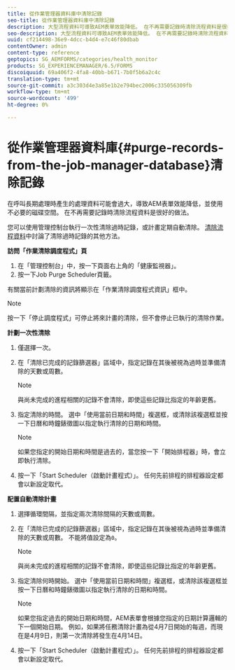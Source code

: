 ```yaml
---
title: 從作業管理器資料庫中清除記錄
seo-title: 從作業管理器資料庫中清除記錄
description: 大型流程資料可導致AEM表單效能降低。 在不再需要記錄時清除流程資料是很好的做法。
seo-description: 大型流程資料可導致AEM表單效能降低。 在不再需要記錄時清除流程資料是很好的做法。
uuid: cf214498-36e9-4dcc-b4d4-e7c46f80dbab
contentOwner: admin
content-type: reference
geptopics: SG_AEMFORMS/categories/health_monitor
products: SG_EXPERIENCEMANAGER/6.5/FORMS
discoiquuid: 69a406f2-4fa8-40bb-b671-7b0f5b6a2c4c
translation-type: tm+mt
source-git-commit: a3c303d4e3a85e1b2e794bec2006c335056309fb
workflow-type: tm+mt
source-wordcount: '499'
ht-degree: 0%

---
```



# 從作業管理器資料庫{#purge-records-from-the-job-manager-database}清除記錄

在呼叫長期處理時產生的處理資料可能會過大，導致AEM表單效能降低，並使用不必要的磁碟空間。 在不再需要記錄時清除流程資料是很好的做法。

您可以使用管理控制台執行一次性清除過時記錄，或計畫定期自動清除。 [清除流程資料](/help/forms/using/admin-help/purging-process-data.md#purging-process-data)中討論了清除過時記錄的其他方法。

**訪問「作業清除調度程式」頁**

1. 在「管理控制台」中，按一下頁面右上角的「健康監視器」。
1. 按一下Job Purge Scheduler頁籤。

有關當前計劃清除的資訊將顯示在「作業清除調度程式資訊」框中。

>[!NOTE]
>
>按一下「停止調度程式」可停止將來計畫的清除，但不會停止已執行的清除作業。

**計劃一次性清除**

1. 僅選擇一次。
1. 在「清除已完成的記錄篩選器」區域中，指定記錄在其後被視為過時並準備清除的天數或周數。

   >[!NOTE]
   >
   >與尚未完成的進程相關的記錄不會清除，即使這些記錄比指定的年齡更舊。

1. 指定清除的時間。 選中「使用當前日期和時間」複選框，或清除該複選框並按一下日曆和時鐘錶徵圖以指定執行清除的日期和時間。

   >[!NOTE]
   >
   >如果您指定的開始日期和時間是過去的，當您按一下「開始排程器」時，會立即執行清除。

1. 按一下「Start Scheduler（啟動計畫程式）」。 任何先前排程的排程器設定都會以新設定取代。

**配置自動清除計畫**

1. 選擇循環間隔，並指定兩次清除間隔的天數或周數。
1. 在「清除已完成的記錄篩選器」區域中，指定記錄在其後被視為過時並準備清除的天數或周數。 不能將值設定為`0`。

   >[!NOTE]
   >
   >與尚未完成的進程相關的記錄不會清除，即使這些記錄比指定的年齡更舊。

1. 指定清除何時開始。 選中「使用當前日期和時間」複選框，或清除該複選框並按一下日曆和時鐘錶徵圖以指定執行清除的日期和時間。

   >[!NOTE]
   >
   >如果您指定過去的開始日期和時間，AEM表單會根據您指定的日期計算邏輯的下一個開始日期。 例如，如果將任務清除計畫為從4月7日開始的每週，而現在是4月9日，則第一次清除將發生在4月14日。

1. 按一下「Start Scheduler（啟動計畫程式）」。 任何先前排程的排程器設定都會以新設定取代。

